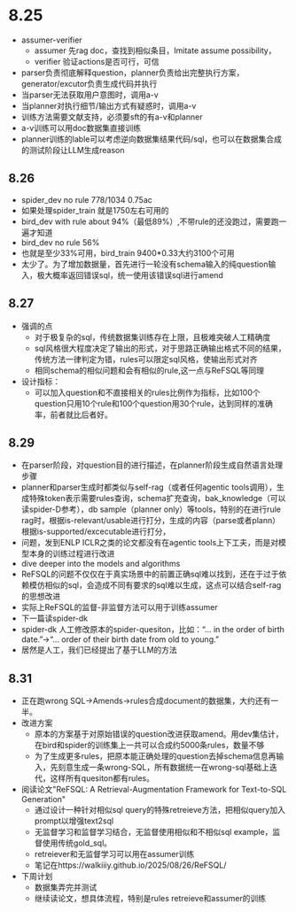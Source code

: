 # 8.25
- assumer-verifier    
    - assumer 先rag doc，查找到相似条目，Imitate assume possibility，
    - verifier 验证actions是否可行，可信
- parser负责彻底解释question，planner负责给出完整执行方案，generator/excutor负责生成代码并执行
- 当parser无法获取用户意图时，调用a-v
- 当planner对执行细节/输出方式有疑惑时，调用a-v
- 训练方法需要文献支持，必须要sft的有a-v和planner
- a-v训练可以用doc数据集直接训练
- planner训练的lable可以考虑逆向数据集结果代码/sql，也可以在数据集合成的测试阶段让LLM生成reason
## 8.26
- spider_dev  no rule 778/1034 0.75ac
- 如果处理spider_train 就是1750左右可用的
- bird_dev with rule about 94%（最低89%）,不带rule的还没跑过，需要跑一遍才知道
- bird_dev no rule 56%
- 也就是至少33%可用，bird_train 9400*0.33大约3100个可用
- 太少了。为了增加数据量，首先进行一轮没有schema输入的纯question输入，极大概率返回错误sql，统一使用该错误sql进行amend
## 8.27
- 强调的点
  - 对于极复杂的sql，传统数据集训练存在上限，且极难突破人工精确度
  - sql风格很大程度决定了输出的形式，对于思路正确输出格式不同的结果，传统方法一律判定为错，rules可以限定sql风格，使输出形式对齐
  - 相同schema的相似问题和会有相似的rule,这一点与ReFSQL等同理
- 设计指标：
  - 可以加入question和不直接相关的rules比例作为指标，比如100个question只用10个rule和100个question用30个rule，达到同样的准确率，前者就比后者好。 
## 8.29
- 在parser阶段，对question目的进行描述，在planner阶段生成自然语言处理步骤
- planner和parser生成时都类似与self-rag（或者任何agentic tools调用），生成特殊token表示需要rules查询，schema扩充查询，bak_knowledge（可以读spider-D参考），db sample（planner only）等tools，特别的在进行rule rag时，根据is-relevant/usable进行打分，生成的内容（parse或者plann）根据is-supported/excecutable进行打分，
- 问题，发到ENLP ICLR之类的论文都没有在agentic tools上下工夫，而是对模型本身的训练过程进行改进
- dive deeper into the models and algorithms
- ReFSQL的问题不仅仅在于真实场景中的前置正确sql难以找到，还在于过于依赖模仿相似的sql，会造成不同有要求的sql难以生成，这点可以结合self-rag的思想改进
- 实际上ReFSQL的监督-非监督方法可以用于训练assumer
-  下一篇读spider-dk
-  spider-dk 人工修改原本的spider-quesiton，比如：“… in the order of birth date.”->“… order of their birth date from old to young.”
-  居然是人工，我们已经提出了基于LLM的方法
## 8.31
- 正在跑wrong SQL->Amends->rules合成document的数据集，大约还有一半。
- 改进方案
  - 原本的方案基于对原始错误的question改进获取amend。用dev集估计，在bird和spider的训练集上一共可以合成约5000条rules，数量不够  
  - 为了生成更多rules，把原本能正确处理的question去掉schema信息再输入，先刻意生成一条wrong-SQL，所有数据统一在wrong-sql基础上迭代，这样所有quesiton都有rules。
- 阅读论文"ReFSQL: A Retrieval-Augmentation Framework for Text-to-SQL Generation"
  - 通过设计一种针对相似sql query的特殊retreieve方法，把相似query加入prompt以增强text2sql
  - 无监督学习和监督学习结合，无监督使用相似和不相似sql example，监督使用传统gold_sql。
  - retreiever和无监督学习可以用在assumer训练
  - 笔记在https://walkiiiy.github.io/2025/08/26/ReFSQL/
- 下周计划
  - 数据集弄完并测试
  - 继续读论文，想具体流程，特别是rules retreieve和assumer的训练